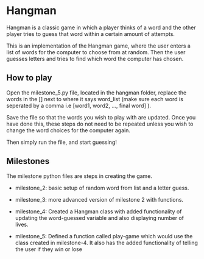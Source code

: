 # Hangman
Hangman is a classic game in which a player thinks of a word and the other player tries to guess that word within a certain amount of attempts.

This is an implementation of the Hangman game, where the user enters a list of words for the computer to choose from at random. Then the user guesses letters and tries to find which word the computer has chosen.

## How to play
Open the milestone_5.py file, located in the hangman folder, replace the words in the [] next to where it says word_list (make sure each word is seperated by a comma i.e [word1, word2, ..., final word] ).

Save the file so that the words you wish to play with are updated. Once you have done this, these steps do not need to be repeated unless you wish to change the word choices for the computer again.

Then simply run the file, and start guessing!

## Milestones

The milestone python files are steps in creating the game.

- milestone_2: basic setup of random word from list and a letter guess.

- milestone_3: more advanced version of milestone 2 with functions.

- milestone_4: Created a Hangman class with added functionality of updating the word-guessed variable and also displaying number of lives. 

- milestone_5: Defined a function called play-game which would use the class created in milestone-4.
It also has the added functionality of telling the user if they win or lose

